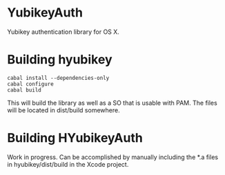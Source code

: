 # YubikeyAuth
Yubikey authentication library for OS X.

# Building hyubikey
```
cabal install --dependencies-only
cabal configure
cabal build
```

This will build the library as well as a SO that is usable with PAM. The files will be located in dist/build somewhere.

# Building HYubikeyAuth

Work in progress. Can be accomplished by manually including the *.a files in hyubikey/dist/build in the Xcode project.

